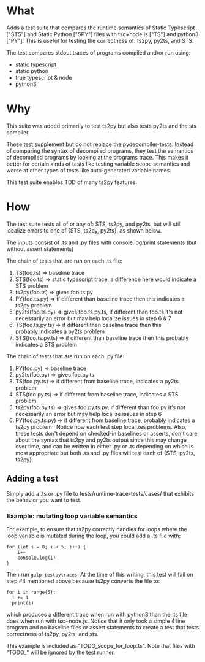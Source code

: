# What
Adds  a test suite that compares the runtime semantics of Static Typescript ["STS"] and Static Python ["SPY"] files with tsc+node.js ["TS"] and python3 ["PY"]. This is useful for testing the correctness of: ts2py, py2ts, and STS.

The test compares stdout traces of programs compiled and/or run using:
- static typescript
- static python
- true typescript & node
- python3

# Why
This suite was added primarily to test ts2py but also tests py2ts and the sts compiler.

These test supplement but do not replace the pydecompiler-tests. Instead of comparing the syntax of decompiled programs, they test the semantics of decompiled programs by looking at the programs trace. This makes it better for certain kinds of tests like testing variable scope semantics and worse at other types of tests like auto-generated variable names.

This test suite enables TDD of many ts2py features.

# How
The test suite tests all of or any of: STS, ts2py, and py2ts, but will still localize errors to one of {STS, ts2py, py2ts}, as shown below.

The inputs consist of .ts and .py files with console.log/print statements (but without assert statements)

The chain of tests that are run on each .ts file:

1. TS(foo.ts) => baseline trace
2. STS(foo.ts) => static typescript trace, a difference here would indicate a STS problem
3. ts2py(foo.ts) => gives foo.ts.py
4. PY(foo.ts.py) => if different than baseline trace then this indicates a ts2py problem
5. py2ts(foo.ts.py) => gives foo.ts.py.ts, if different than foo.ts it's not necessarily an error but may help localize issues in step 6 & 7
6. TS(foo.ts.py.ts) => if different than baseline trace then this probably indicates a py2ts problem
7. STS(foo.ts.py.ts) => if different than baseline trace then this probably indicates a STS problem

The chain of tests that are run on each .py file:

1. PY(foo.py) => baseline trace
2. py2ts(foo.py) => gives foo.py.ts
3. TS(foo.py.ts) => if different from baseline trace, indicates a py2ts problem
4. STS(foo.py.ts) => if different from baseline trace, indicates a STS problem
5. ts2py(foo.py.ts) => gives foo.py.ts.py, if different than foo.py it's not necessarily an error but may help localize issues in step 6
6. PY(foo.py.ts.py) => if different from baseline trace, probably indicates a ts2py problem
 
Notice how each test step localizes problems. Also, these tests don't depend on checked-in baselines or asserts, don't care about the syntax that ts2py and py2ts output since this may change over time, and can be written in either .py or .ts depending on which is most appropriate but both .ts and .py files will test each of {STS, py2ts, ts2py}.

## Adding a test
Simply add a .ts or .py file to tests/runtime-trace-tests/cases/ that exhibits the behavior you want to test.

### Example: mutating loop variable semantics
For example, to ensure that ts2py correctly handles for loops where the loop variable is mutated during the loop, you could add a .ts file with:
```
for (let i = 0; i < 5; i++) {
    i++
    console.log(i)
}
```
Then run `gulp testpytraces`.
At the time of this writing, this test will fail on step #4 mentioned above because ts2py converts the file to:
```
for i in range(5):
  i += 1
  print(i)
```
which produces a different trace when run with python3 than the .ts file does when run with tsc+node.js.
Notice that it only took a simple 4 line program and no baseline files or assert statements to create a test that tests correctness of ts2py, py2ts, and sts.

This example is included as "TODO_scope_for_loop.ts". Note that files with "TODO_" will be ignored by the test runner.